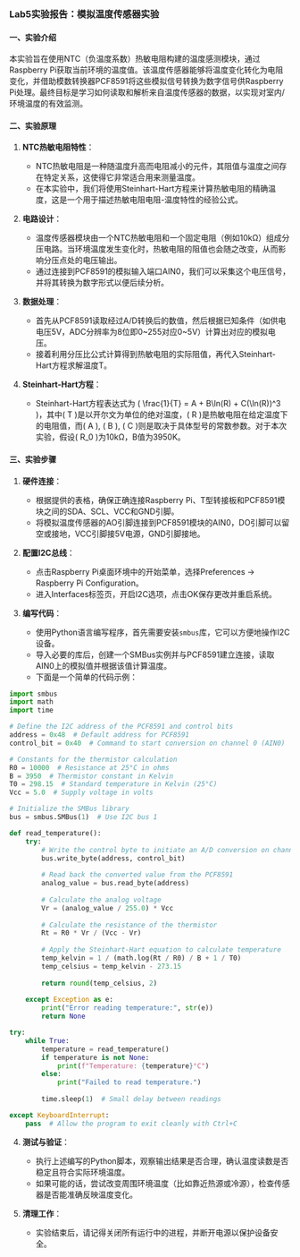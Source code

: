 ### Lab5实验报告：模拟温度传感器实验

#### 一、实验介绍
本实验旨在使用NTC（负温度系数）热敏电阻构建的温度感测模块，通过Raspberry Pi获取当前环境的温度值。该温度传感器能够将温度变化转化为电阻变化，并借助模数转换器PCF8591将这些模拟信号转换为数字信号供Raspberry Pi处理。最终目标是学习如何读取和解析来自温度传感器的数据，以实现对室内/环境温度的有效监测。

#### 二、实验原理
1. **NTC热敏电阻特性**：
   - NTC热敏电阻是一种随温度升高而电阻减小的元件，其阻值与温度之间存在特定关系，这使得它非常适合用来测量温度。
   - 在本实验中，我们将使用Steinhart-Hart方程来计算热敏电阻的精确温度，这是一个用于描述热敏电阻电阻-温度特性的经验公式。

2. **电路设计**：
   - 温度传感器模块由一个NTC热敏电阻和一个固定电阻（例如10kΩ）组成分压电路。当环境温度发生变化时，热敏电阻的阻值也会随之改变，从而影响分压点处的电压输出。
   - 通过连接到PCF8591的模拟输入端口AIN0，我们可以采集这个电压信号，并将其转换为数字形式以便后续分析。

3. **数据处理**：
   - 首先从PCF8591读取经过A/D转换后的数值，然后根据已知条件（如供电电压5V，ADC分辨率为8位即0~255对应0~5V）计算出对应的模拟电压。
   - 接着利用分压比公式计算得到热敏电阻的实际阻值，再代入Steinhart-Hart方程求解温度T。

4. **Steinhart-Hart方程**：
   - Steinhart-Hart方程表达式为 \( \frac{1}{T} = A + B\ln(R) + C(\ln(R))^3 \)，其中\( T \)是以开尔文为单位的绝对温度，\( R \)是热敏电阻在给定温度下的电阻值，而\( A \), \( B \), \( C \)则是取决于具体型号的常数参数。对于本次实验，假设\( R_0 \)为10kΩ，B值为3950K。

#### 三、实验步骤
1. **硬件连接**：
   - 根据提供的表格，确保正确连接Raspberry Pi、T型转接板和PCF8591模块之间的SDA、SCL、VCC和GND引脚。
   - 将模拟温度传感器的AO引脚连接到PCF8591模块的AIN0，DO引脚可以留空或接地，VCC引脚接5V电源，GND引脚接地。

2. **配置I2C总线**：
   - 点击Raspberry Pi桌面环境中的开始菜单，选择Preferences -> Raspberry Pi Configuration。
   - 进入Interfaces标签页，开启I2C选项，点击OK保存更改并重启系统。

3. **编写代码**：
   - 使用Python语言编写程序，首先需要安装`smbus`库，它可以方便地操作I2C设备。
   - 导入必要的库后，创建一个SMBus实例并与PCF8591建立连接，读取AIN0上的模拟值并根据该值计算温度。
   - 下面是一个简单的代码示例：

```python
import smbus
import math
import time

# Define the I2C address of the PCF8591 and control bits
address = 0x48  # Default address for PCF8591
control_bit = 0x40  # Command to start conversion on channel 0 (AIN0)

# Constants for the thermistor calculation
R0 = 10000  # Resistance at 25°C in ohms
B = 3950  # Thermistor constant in Kelvin
T0 = 298.15  # Standard temperature in Kelvin (25°C)
Vcc = 5.0  # Supply voltage in volts

# Initialize the SMBus library
bus = smbus.SMBus(1)  # Use I2C bus 1

def read_temperature():
    try:
        # Write the control byte to initiate an A/D conversion on channel 0
        bus.write_byte(address, control_bit)
        
        # Read back the converted value from the PCF8591
        analog_value = bus.read_byte(address)
        
        # Calculate the analog voltage
        Vr = (analog_value / 255.0) * Vcc
        
        # Calculate the resistance of the thermistor
        Rt = R0 * Vr / (Vcc - Vr)
        
        # Apply the Steinhart-Hart equation to calculate temperature
        temp_kelvin = 1 / (math.log(Rt / R0) / B + 1 / T0)
        temp_celsius = temp_kelvin - 273.15
        
        return round(temp_celsius, 2)
    
    except Exception as e:
        print("Error reading temperature:", str(e))
        return None

try:
    while True:
        temperature = read_temperature()
        if temperature is not None:
            print(f"Temperature: {temperature}°C")
        else:
            print("Failed to read temperature.")
        
        time.sleep(1)  # Small delay between readings

except KeyboardInterrupt:
    pass  # Allow the program to exit cleanly with Ctrl+C
```

4. **测试与验证**：
   - 执行上述编写的Python脚本，观察输出结果是否合理，确认温度读数是否稳定且符合实际环境温度。
   - 如果可能的话，尝试改变周围环境温度（比如靠近热源或冷源），检查传感器是否能准确反映温度变化。

5. **清理工作**：
   - 实验结束后，请记得关闭所有运行中的进程，并断开电源以保护设备安全。